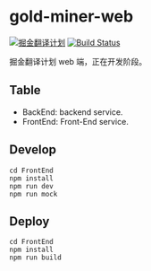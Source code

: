 # gold-miner-web

[![掘金翻译计划](https://rawgit.com/aleen42/badges/master/src/juejin_translation.svg)](https://github.com/xitu/gold-miner/)
[![Build Status](https://travis-ci.org/fanyijihua/gold-miner-web.svg?branch=develop)](https://travis-ci.org/fanyijihua/gold-miner-web)

掘金翻译计划 web 端，正在开发阶段。

## Table

- BackEnd: backend service.
- FrontEnd: Front-End service.

## Develop

```
cd FrontEnd
npm install
npm run dev
npm run mock
```

## Deploy

```
cd FrontEnd
npm install
npm run build
```

